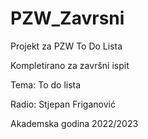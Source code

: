 # PZW_Zavrsni

Projekt za PZW To Do Lista

Kompletirano za završni ispit

Tema: To do lista

Radio: Stjepan Friganović

Akademska godina 2022/2023
